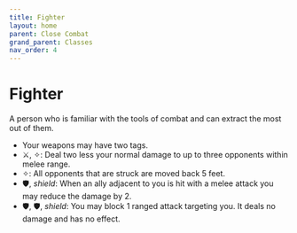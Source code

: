 ```yaml
---
title: Fighter
layout: home
parent: Close Combat
grand_parent: Classes
nav_order: 4
---
```


# Fighter
A person who is familiar with the tools of combat and can extract the most out of them.

* Your weapons may have two tags.
* ⚔, ✧: Deal two less your normal damage to up to three opponents within melee range.
* ✧: All opponents that are struck are moved back 5 feet.
* 🛡, _shield_: When an ally adjacent to you is hit with a melee attack you may reduce the damage by 2.
* 🛡, 🛡, _shield_: You may block 1 ranged attack targeting you.  It deals no damage and has no effect.
